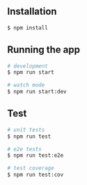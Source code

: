 ## Installation

```bash
$ npm install
```

## Running the app

```bash
# development
$ npm run start

# watch mode
$ npm run start:dev

```

## Test

```bash
# unit tests
$ npm run test

# e2e tests
$ npm run test:e2e

# test coverage
$ npm run test:cov
```
